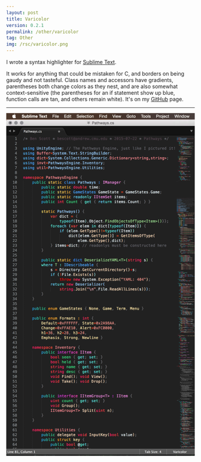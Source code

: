 ```yaml
---
layout: post
title: Varicolor
version: 0.2.1
permalink: /other/varicolor
tag: Other
img: /rsc/varicolor.png
---
```


I wrote a syntax highlighter for [Sublime Text][].

It works for anything that could be mistaken for C, and borders on being gaudy and not tasteful.
Class names and accessors have gradients, parentheses both change colors as they nest, and are also somewhat context-sensitive (the parentheses for an if statement show up blue, function calls are tan, and others remain white).
It's on my [GitHub][] page.

---

[![varicolor](/rsc/varicolor.png)][GitHub]

[Sublime Text]: http://www.sublimetext.com
[GitHub]: http://github.com/evan-erdos/varicolor
